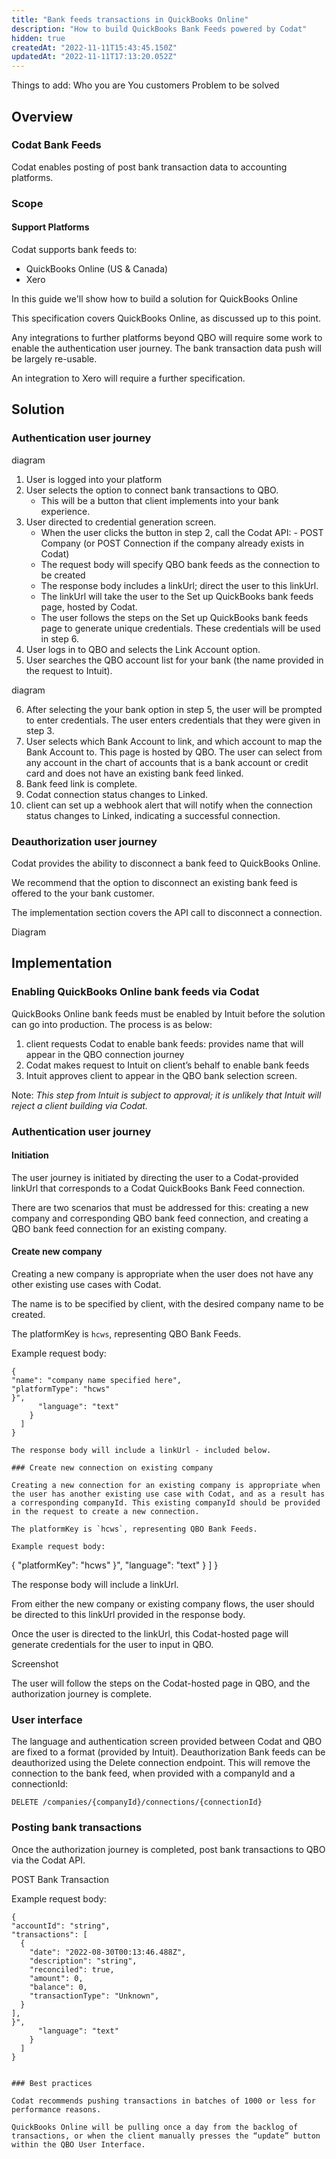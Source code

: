 ```yaml
---
title: "Bank feeds transactions in QuickBooks Online"
description: "How to build QuickBooks Bank Feeds powered by Codat"
hidden: true
createdAt: "2022-11-11T15:43:45.150Z"
updatedAt: "2022-11-11T17:13:20.052Z"
---
```


Things to add:
Who you are
You customers
Problem to be solved

## Overview

### Codat Bank Feeds

Codat enables posting of post bank transaction data to accounting platforms.

### Scope

#### Support Platforms

Codat supports bank feeds to:

- QuickBooks Online (US & Canada)
- Xero

In this guide we'll show how to build a solution for QuickBooks Online

This specification covers QuickBooks Online, as discussed up to this point.

Any integrations to further platforms beyond QBO will require some work to enable the authentication user journey. The bank transaction data push will be largely re-usable.

An integration to Xero will require a further specification.

## Solution

### Authentication user journey

diagram

1. User is logged into your platform
2. User selects the option to connect bank transactions to QBO.
   - This will be a button that client implements into your bank experience.
3. User directed to credential generation screen.
   - When the user clicks the button in step 2, call the Codat API: - POST Company (or POST Connection if the company already exists in
     Codat)
   - The request body will specify QBO bank feeds as the connection to be created
   - The response body includes a linkUrl; direct the user to this linkUrl.
   - The linkUrl will take the user to the Set up QuickBooks bank feeds page, hosted by Codat.
   - The user follows the steps on the Set up QuickBooks bank feeds page to generate unique credentials. These credentials will be used in step 6.
4. User logs in to QBO and selects the Link Account option.
5. User searches the QBO account list for your bank (the name provided in the request
   to Intuit).

diagram

6. After selecting the your bank option in step 5, the user will be prompted to enter credentials. The user enters credentials that they were given in step 3.
7. User selects which Bank Account to link, and which account to map the Bank Account to. This page is hosted by QBO. The user can select from any account in the chart of accounts that is a bank account or credit card and does not have an existing bank feed linked.
8. Bank feed link is complete.
9. Codat connection status changes to Linked.
10. client can set up a webhook alert that will notify when the connection status changes to Linked, indicating a successful connection.

### Deauthorization user journey

Codat provides the ability to disconnect a bank feed to QuickBooks Online.

We recommend that the option to disconnect an existing bank feed is offered to the your bank customer.

The implementation section covers the API call to disconnect a connection.

Diagram

## Implementation

### Enabling QuickBooks Online bank feeds via Codat

QuickBooks Online bank feeds must be enabled by Intuit before the solution can go into production. The process is as below:

1. client requests Codat to enable bank feeds: provides name that will appear in
   the QBO connection journey
2. Codat makes request to Intuit on client’s behalf to enable bank feeds
3. Intuit approves client to appear in the QBO bank selection screen.

Note: _This step from Intuit is subject to approval; it is unlikely that Intuit will reject a client building via Codat._

### Authentication user journey

#### Initiation

The user journey is initiated by directing the user to a Codat-provided linkUrl that corresponds to a Codat QuickBooks Bank Feed connection.

There are two scenarios that must be addressed for this: creating a new company and corresponding QBO bank feed connection, and creating a QBO bank feed connection for an existing company.

#### Create new company

Creating a new company is appropriate when the user does not have any other existing use cases with Codat.

The name is to be specified by client, with the desired company name to be created.

The platformKey is `hcws`, representing QBO Bank Feeds.

Example request body:

```
{
"name": "company name specified here",
"platformType": "hcws"
}",
      "language": "text"
    }
  ]
}

The response body will include a linkUrl - included below.

### Create new connection on existing company

Creating a new connection for an existing company is appropriate when the user has another existing use case with Codat, and as a result has a corresponding companyId. This existing companyId should be provided in the request to create a new connection.

The platformKey is `hcws`, representing QBO Bank Feeds.

Example request body:

```

{
"platformKey": "hcws"
}",
"language": "text"
}
]
}

The response body will include a linkUrl.

From either the new company or existing company flows, the user should be directed to this linkUrl provided in the response body.

Once the user is directed to the linkUrl, this Codat-hosted page will generate credentials for the user to input in QBO.

Screenshot

The user will follow the steps on the Codat-hosted page in QBO, and the authorization
journey is complete.

### User interface

The language and authentication screen provided between Codat and QBO are fixed to a format (provided by Intuit).
Deauthorization Bank feeds can be deauthorized using the Delete connection endpoint. This will remove the connection to the bank feed, when provided with a companyId and a connectionId:

`DELETE /companies/{companyId}/connections/{connectionId}`

### Posting bank transactions

Once the authorization journey is completed, post bank transactions to QBO
via the Codat API.

POST Bank Transaction

Example request body:

```
{
"accountId": "string",
"transactions": [
  {
    "date": "2022-08-30T00:13:46.488Z",
    "description": "string",
    "reconciled": true,
    "amount": 0,
    "balance": 0,
    "transactionType": "Unknown",
  }
],
}",
      "language": "text"
    }
  ]
}


### Best practices

Codat recommends pushing transactions in batches of 1000 or less for performance reasons.

QuickBooks Online will be pulling once a day from the backlog of transactions, or when the client manually presses the “update” button within the QBO User Interface.
```
